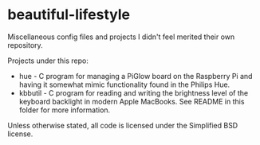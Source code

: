 beautiful-lifestyle
===================

Miscellaneous config files and projects I didn't feel merited their own repository.

Projects under this repo:
- hue - C program for managing a PiGlow board on the Raspberry Pi and having it somewhat mimic functionality found in the Philips Hue.
- kbbutil - C program for reading and writing the brightness level of the keyboard backlight in modern Apple MacBooks. See README in this folder for more information.


Unless otherwise stated, all code is licensed under the Simplified BSD license.
